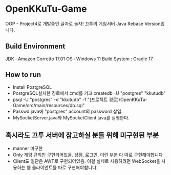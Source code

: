 # OpenKKuTu-Game
OOP - Project4로 개발중인 글자로 놀자! 끄투의 게임서버 Java Rebase Version입니다.

## Build Environment
JDK : Amazon Corretto 17.01
OS : Windows 11
Build System : Gradle 17

## How to run
- Install PostgreSQL
- PostgreSQL설치한 경로에서 cmd를 키고 createdb -U "postgres" "kkutudb"
- psql -U "postgres" -d "kkutudb" -f "(프로젝트 경로)/OpenKKuTu-Game/src/main/resources/db.sql"
- Passwd.java에 "postgres" account의 password 삽입.
- MySocketServer.java와 MySocketClient.java를 실행한다.

## 혹시라도 끄투 서버에 참고하실 분들 위해 미구현된 부분
- manner 미구현
- Only 게임 규칙만 구현되어있음. 상점, 로그인, 이런 부분 다 따로 구현해야합니다
- Client도 일단은 AWT로 구현되어있음. 이걸 실제로 사용하려면 WebSocket을 사용하는 웹 클라이언트를 따로 구현해야합니다.
